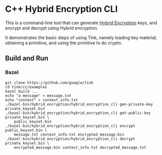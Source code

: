 # C++ Hybrid Encryption CLI

This is a command-line tool that can generate
[Hybrid Encryption](../../../g3doc/PRIMITIVES.md#hybrid_encryption) keys, and
encrypt and decrypt using Hybrid encryption.

It demonstrates the basic steps of using Tink, namely loading key material,
obtaining a primitive, and using the primitive to do crypto.

## Build and Run

### Bazel

```shell
git clone https://github.com/google/tink
cd tink/cc/examples
bazel build ...
echo "a message" > message.txt
echo "context" > context_info.txt
./bazel-bin/hybrid_encryption/hybrid_encryption_cli gen-private-key private_keyset.bin
./bazel-bin/hybrid_encryption/hybrid_encryption_cli get-public-key private_keyset.bin \
    public_keyset.bin
./bazel-bin/hybrid_encryption/hybrid_encryption_cli encrypt public_keyset.bin \
    message.txt context_info.txt encrypted_message.bin
./bazel-bin/hybrid_encryption/hybrid_encryption_cli decrypt private_keyset.bin \
    encrypted_message.bin context_info.txt decrypted_message.txt
```
